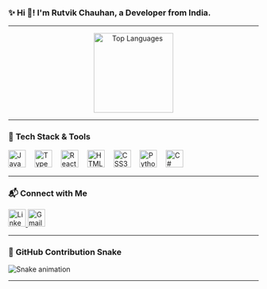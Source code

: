### **✨ Hi 👋! I'm Rutvik Chauhan, a Developer from India.**  

---

<div align="center">
  <img src="https://github-readme-stats.vercel.app/api?username=ChauhanRutvik001&show_icons=true&include_all_commits=true&count_private=true
ChauhanRutvik001&layout=compact&langs_count=6&theme=dracula&hide_border=false" height="160" alt="Top Languages" />
</div>

---

### 🚀 **Tech Stack & Tools**
<div align="left">
  <img src="https://cdn.jsdelivr.net/gh/devicons/devicon/icons/javascript/javascript-original.svg" height="35" alt="JavaScript" />
  <img width="10" />
  <img src="https://cdn.jsdelivr.net/gh/devicons/devicon/icons/typescript/typescript-original.svg" height="35" alt="TypeScript" />
  <img width="10" />
  <img src="https://cdn.jsdelivr.net/gh/devicons/devicon/icons/react/react-original.svg" height="35" alt="React" />
  <img width="10" />
  <img src="https://cdn.jsdelivr.net/gh/devicons/devicon/icons/html5/html5-original.svg" height="35" alt="HTML5" />
  <img width="10" />
  <img src="https://cdn.jsdelivr.net/gh/devicons/devicon/icons/css3/css3-original.svg" height="35" alt="CSS3" />
  <img width="10" />
  <img src="https://cdn.jsdelivr.net/gh/devicons/devicon/icons/python/python-original.svg" height="35" alt="Python" />
  <img width="10" />
  <img src="https://cdn.jsdelivr.net/gh/devicons/devicon/icons/csharp/csharp-original.svg" height="35" alt="C#" />
</div>

---

### 📬 **Connect with Me**
<div align="left">
  <a href="https://www.linkedin.com/in/your-profile" target="_blank">
    <img src="https://img.shields.io/badge/LinkedIn-0077B5?style=for-the-badge&logo=linkedin&logoColor=white" height="35" alt="LinkedIn" />
  </a>
  <a href="mailto:your-email@gmail.com">
    <img src="https://img.shields.io/badge/Gmail-D14836?style=for-the-badge&logo=gmail&logoColor=white" height="35" alt="Gmail" />
  </a>
</div>

---

### 🐍 **GitHub Contribution Snake**
![Snake animation](https://raw.githubusercontent.com/ChauhanRutvik001/ChauhanRutvik001/output/snake.svg)

---
